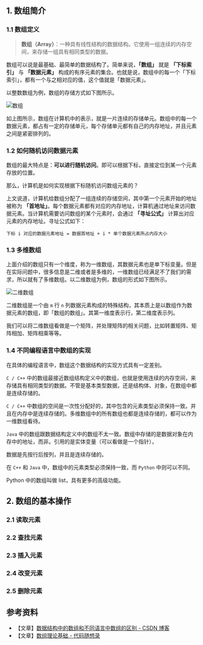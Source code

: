 ## 1. 数组简介

### 1.1 数组定义

> **数组（Array）**：一种具有线性结构的数据结构。它使用一组连续的内存空间，来存储一组具有相同类型的数据。

数组可以说是最基础、最简单的数据结构了。简单来说，**「数组」** 就是 **「下标索引」** 与 **「数据元素」** 构成的有序元素的集合。也就是说，数组中的每一个「下标索引」，都有一个与之相对应的值，这个值就是「数据元素」。

以整数数组为例，数组的存储方式如下图所示。

![数组](http://qcdn.itcharge.cn/images/20210913163542.png)

如上图所示，数组在计算机中的表示，就是一片连续的存储单元。数组中的每一个数据元素，都占有一定的存储单元，每个存储单元都有自己的内存地址，并且元素之间是紧密排列的。

### 1.2 如何随机访问数据元素

数组的最大特点是：**可以进行随机访问**。即可以根据下标，直接定位到某一个元素存放的位置。

那么，计算机是如何实现根据下标随机访问数组元素的？

上文说道，计算机给数组分配了一组连续的存储空间，其中第一个元素开始的地址被称为 **「首地址」**。每个数据元素都有对应的内存地址，计算机通过地址来访问数据元素。当计算机需要访问数组的某个元素时，会通过 **「寻址公式」** 计算出对应元素的内存地址。寻址公式如下：

```
下标 i 对应的数据元素地址 = 数据首地址 + i * 单个数据元素所占内存大小
```

### 1.3 多维数组

上面介绍的数组只有一个维度，称为一维数组，其数据元素也是单下标变量。但是在实际问题中，很多信息是二维或者是多维的，一维数组已经满足不了我们的需求，所以就有了多维数组。以二维数组为例，数组的形式如下图所示。

![二维数组](/Users/doc88/Desktop/%E4%BA%8C%E7%BB%B4%E6%95%B0%E7%BB%84.png)

二维数组是一个由 `m` 行 `n` 列数据元素构成的特殊结构，其本质上是以数组作为数据元素的数组，即「数组的数组」。其第一维度表示行，第二维度表示列。

我们可以将二维数组看做是一个矩阵，并处理矩阵的相关问题，比如转置矩阵、矩阵相加、矩阵相乘等等。

### 1.4 不同编程语言中数组的实现

在具体的编程语言中，数组这个数据结构的实现方式具有一定差别。

`C / C++` 中的数组最接近数组结构定义中的数组，也就是使用连续的内存空间，来存储具有相同类型的数据。不管是基本类型数据，还是结构体、对象，在数组中都是连续存储的。

`C / C++` 中数组的空间是一次性分配好的，其中包含的元素类型必须保持一致。并且在内存中是连续存储的。多维数组中的所有数组也都是连续存储的，都可以作为一维数组看待。

`Java` 中的数组跟数据结构定义中的数组不太一致。数组中存储的是数据对象在内存中的地址，而非。引用的是实体变量（可以看做是一个指针），

数据是先按行后按列，并且是连续存储的。

在 `C++` 和  `Java` 中，数组中的元素类型必须保持一致，而 `Python` 中则可以不同。

Python 中的数组叫做 list，具有更多的高级功能。

## 2. 数组的基本操作

### 2.1 读取元素

### 2.2 查找元素

### 2.3 插入元素

### 2.4 改变元素

### 2.5 删除元素

## 参考资料

- 【文章】[数据结构中的数组和不同语言中数组的区别 - CSDN 博客](https://blog.csdn.net/sinat_14913533/article/details/102763573)
- 【文章】[数组理论基础 - 代码随想录](https://programmercarl.com/数组理论基础.html#数组理论基础)

